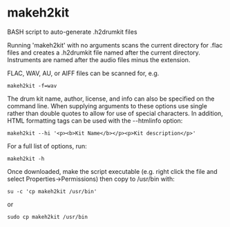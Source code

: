 makeh2kit
=========

BASH script to auto-generate .h2drumkit files

Running 'makeh2kit' with no arguments scans the current directory for .flac files and creates a .h2drumkit file named after the current directory. Instruments are named after the audio files minus the extension.

FLAC, WAV, AU, or AIFF files can be scanned for, e.g.

    makeh2kit -f=wav

The drum kit name, author, license, and info can also be specified on the command line. When supplying arguments to these options use single rather than double quotes to allow for use of special characters. In addition, HTML formatting tags can be used with the --htmlinfo option:

    makeh2kit --hi '<p><b>Kit Name</b></p><p>Kit description</p>'

For a full list of options, run:

    makeh2kit -h

Once downloaded, make the script executable (e.g. right click the file and select Properties->Permissions) then copy to /usr/bin with:

    su -c 'cp makeh2kit /usr/bin'

or

    sudo cp makeh2kit /usr/bin
